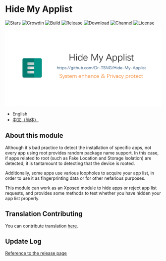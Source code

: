 # Hide My Applist

[![Stars](https://img.shields.io/github/stars/Dr-TSNG/Hide-My-Applist?label=Stars)](https://github.com/Dr-TSNG)
[![Crowdin](https://badges.crowdin.net/hide-my-applist/localized.svg)](https://crowdin.com/project/hide-my-applist)
[![Build](https://img.shields.io/github/actions/workflow/status/Dr-TSNG/Hide-My-Applist/main.yml?branch=master&logo=github)](https://github.com/Dr-TSNG/Hide-My-Applist/actions)
[![Release](https://img.shields.io/github/v/release/Dr-TSNG/Hide-My-Applist?label=Release)](https://github.com/Dr-TSNG/Hide-My-Applist/releases/latest)
[![Download](https://img.shields.io/github/downloads/Dr-TSNG/Hide-My-Applist/total)](https://github.com/Dr-TSNG/Hide-My-Applist/releases/latest)
[![Channel](https://img.shields.io/badge/Telegram-Channel-blue.svg?logo=telegram)](https://t.me/HideMyApplist)
[![License](https://img.shields.io/github/license/Dr-TSNG/Hide-My-Applist?label=License)](https://choosealicense.com/licenses/gpl-3.0/)

![banner](banner.png)

- English  
- [中文（简体）](README_zh_CN.md)

## About this module

Although it's bad practice to detect the installation of specific apps, not every app using root provides random package name support. In this case, if apps related to root (such as Fake Location and Storage Isolation) are detected, it is tantamount to detecting that the device is rooted.

Additionally, some apps use various loopholes to acquire your app list, in order to use it as fingerprinting data or for other nefarious purposes.

This module can work as an Xposed module to hide apps or reject app list requests, and provides some methods to test whether you have hidden your app list properly.

## Translation Contributing
You can contribute translation [here](https://crowdin.com/project/hide-my-applist).

## Update Log
[Reference to the release page](https://github.com/Dr-TSNG/Hide-My-Applist/releases)  
